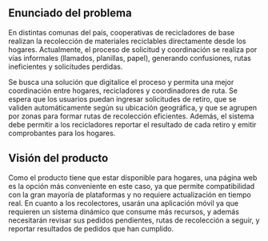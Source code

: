 ## Enunciado del problema

En distintas comunas del país, cooperativas de recicladores de base realizan la recolección de materiales reciclables directamente desde los hogares. Actualmente, el proceso de solicitud y coordinación se realiza por vías informales (llamados, planillas, papel), generando confusiones, rutas ineficientes y solicitudes perdidas.

Se busca una solución que digitalice el proceso y permita una mejor coordinación entre hogares, recicladores y coordinadores de ruta. Se espera que los usuarios puedan ingresar solicitudes de retiro, que se validen automáticamente según su ubicación geográfica, y que se agrupen por zonas para formar rutas de recolección eficientes. Además, el sistema debe permitir a los recicladores reportar el resultado de cada retiro y emitir comprobantes para los hogares.

## Visión del producto

Como el producto tiene que estar disponible para hogares, una página web es la opción más conveniente en este caso, ya que permite compatibilidad con la gran mayoría de plataformas y no requiere actualización en tiempo real. En cuanto a los recolectores,  usarán una aplicación móvil ya que requieren un sistema dinámico que consume más recursos, y además necesitarán revisar sus pedidos pendientes, rutas de recolección a seguir, y reportar resultados de pedidos que han cumplido.
